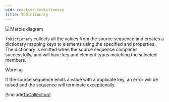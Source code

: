 ```yaml
---
uid: reactive-todictionary
title: ToDictionary
---
```


![Marble diagram](~/images/reactive-todictionary.svg)

`ToDictionary` collects all the values from the source sequence and creates a dictionary mapping keys to elements using the specified <xref href="Bonsai.Reactive.ToDictionary.KeySelector"/> and <xref href="Bonsai.Reactive.ToDictionary.ElementSelector"/> properties. The dictionary is emitted when the source sequence completes successfully, and will have key and element types matching the selected members.

> [!Warning]
> If the source sequence emits a value with a duplicate key, an error will be raised and the sequence will terminate exceptionally.

[!include[ToCollection](~/articles/reactive-tocollection.md)]
